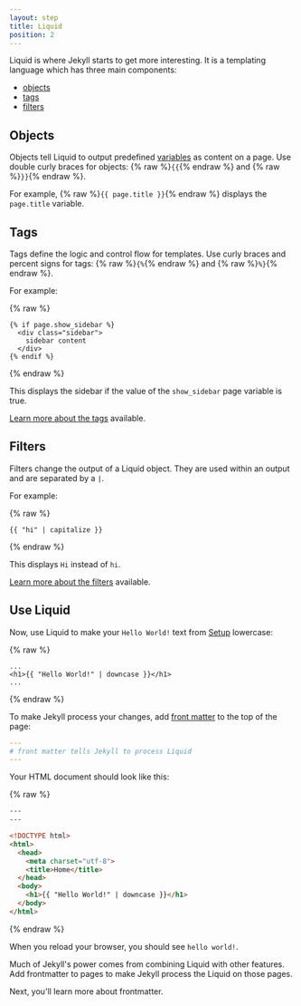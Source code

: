 ```yaml
---
layout: step
title: Liquid
position: 2
---
```

Liquid is where Jekyll starts to get more interesting. It is a templating
language which has three main components: 
  * [objects](#objects)
  * [tags](#tags) 
  * [filters](#filters)

## Objects

Objects tell Liquid to output predefined [variables](../../variables/) as content on a page. Use double curly braces for objects: {% raw %}`{{`{% endraw %} and {% raw %}`}}`{% endraw %}. 

For example, {% raw %}`{{ page.title }}`{% endraw %} displays the `page.title` variable.

## Tags

Tags define the logic and control flow for templates. Use curly
braces and percent signs for tags: {% raw %}`{%`{% endraw %} and
{% raw %}`%}`{% endraw %}. 

For example:

{% raw %}
```liquid
{% if page.show_sidebar %}
  <div class="sidebar">
    sidebar content
  </div>
{% endif %}
```
{% endraw %}

This displays the sidebar if the value of the `show_sidebar` page variable is true. 

[Learn more about the tags](/docs/liquid/tags/) available.

## Filters

Filters change the output of a Liquid object. They are used within an output
and are separated by a `|`. 

For example:

{% raw %}
```liquid
{{ "hi" | capitalize }}
```
{% endraw %}

This displays `Hi` instead of `hi`. 

[Learn more about the filters](/docs/liquid/filters/) available.

## Use Liquid

Now, use Liquid to make your `Hello World!` text from [Setup](../01-setup/) lowercase:

{% raw %}
```liquid
...
<h1>{{ "Hello World!" | downcase }}</h1>
...
```
{% endraw %}

To make Jekyll process your changes, add [front matter](../03-front-matter/) to the top of the page:

```yaml
---
# front matter tells Jekyll to process Liquid
---
```

Your HTML document should look like this:

{% raw %}
```html
---
---

<!DOCTYPE html>
<html>
  <head>
    <meta charset="utf-8">
    <title>Home</title>
  </head>
  <body>
    <h1>{{ "Hello World!" | downcase }}</h1>
  </body>
</html>
```
{% endraw %}

When you reload your browser, you should see `hello world!`. 

Much of Jekyll's power comes from combining Liquid with other features. Add frontmatter to pages to make Jekyll process the Liquid on those pages.

Next, you'll learn more about frontmatter.
